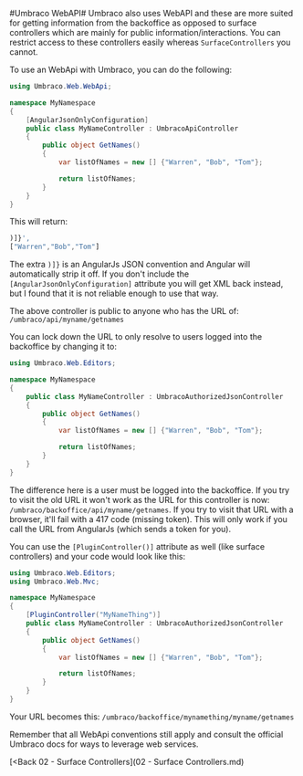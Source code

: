 #Umbraco WebAPI#
Umbraco also uses WebAPI and these are more suited for getting information from the backoffice as opposed to surface controllers which are mainly for public information/interactions. You can restrict access to these controllers easily whereas `SurfaceControllers` you cannot.

To use an WebApi with Umbraco, you can do the following:

```c#
using Umbraco.Web.WebApi;

namespace MyNamespace
{
    [AngularJsonOnlyConfiguration]
    public class MyNameController : UmbracoApiController
    {
        public object GetNames()
        {
            var listOfNames = new [] {"Warren", "Bob", "Tom"};

            return listOfNames;
        }
    }
}
```
This will return: 
```js
)]}',
["Warren","Bob","Tom"]
```
The extra `)]}` is an AngularJs JSON convention and Angular will automatically strip it off.  If you don't include the `[AngularJsonOnlyConfiguration]` attribute you will get XML back instead, but I found that it is not reliable enough to use that way.

The above controller is public to anyone who has the URL of: `/umbraco/api/myname/getnames`

You can lock down the URL to only resolve to users logged into the backoffice by changing it to:

```c#
using Umbraco.Web.Editors;

namespace MyNamespace
{
    public class MyNameController : UmbracoAuthorizedJsonController
    {
        public object GetNames()
        {
            var listOfNames = new [] {"Warren", "Bob", "Tom"};

            return listOfNames;
        }
    }
}
```

The difference here is a user must be logged into the backoffice.  If you try to visit the old URL it won't work as the URL for this controller is now: `/umbraco/backoffice/api/myname/getnames`.  If you try to visit that URL with a browser, it'll fail with a 417 code (missing token).  This will only work if you call the URL from AngularJs (which sends a token for you).

You can use the `[PluginController()]` attribute as well (like surface controllers) and your code would look like this:

```c#
using Umbraco.Web.Editors;
using Umbraco.Web.Mvc;

namespace MyNamespace
{
    [PluginController("MyNameThing")]
    public class MyNameController : UmbracoAuthorizedJsonController
    {
        public object GetNames()
        {
            var listOfNames = new [] {"Warren", "Bob", "Tom"};

            return listOfNames;
        }
    }
}
```

Your URL becomes this: `/umbraco/backoffice/mynamething/myname/getnames`

Remember that all WebApi conventions still apply and consult the official Umbraco docs for ways to leverage web services.

[<Back 02 - Surface Controllers](02 - Surface Controllers.md)
